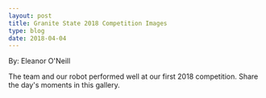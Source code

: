 ```yaml
---
layout: post
title: Granite State 2018 Competition Images
type: blog
date: 2018-04-04
---
```

By: Eleanor O'Neill

The team and our robot performed well at our first 2018 competition. Share the day's moments in this gallery.

<div class="slideshow">
  <img data-fancybox="2018GraniteState" src="{{site.baseurl}}/images/uploads/2018/Windham-Granite-State-2018/20180304_150229-700x0.jpg" alt="" />
  <img data-fancybox="2018GraniteState" src="{{site.baseurl}}/images/uploads/2018/Windham-Granite-State-2018/P1030492-700x0.jpg" alt="" />
  <img data-fancybox="2018GraniteState" src="{{site.baseurl}}/images/uploads/2018/Windham-Granite-State-2018/img_a14-700x0.jpg" alt="" />
  <img data-fancybox="2018GraniteState" src="{{site.baseurl}}/images/uploads/2018/Windham-Granite-State-2018/IMG_5354-700x0.jpg" alt="" />
  <img data-fancybox="2018GraniteState" src="{{site.baseurl}}/images/uploads/2018/Windham-Granite-State-2018/IMG_5353-700x0.jpg" alt="" />
  <img data-fancybox="2018GraniteState" src="{{site.baseurl}}/images/uploads/2018/Windham-Granite-State-2018/IMG_5352-700x0.jpg" alt="" />
  <img data-fancybox="2018GraniteState" src="{{site.baseurl}}/images/uploads/2018/Windham-Granite-State-2018/IMG_5355-e1522713042863-700x0.jpg" alt="" />
  <img data-fancybox="2018GraniteState" src="{{site.baseurl}}/images/uploads/2018/Windham-Granite-State-2018/P1030511-700x0.jpg" alt="" />
  <img data-fancybox="2018GraniteState" src="{{site.baseurl}}/images/uploads/2018/Windham-Granite-State-2018/P1030510-700x0.jpg" alt="" />
  <img data-fancybox="2018GraniteState" src="{{site.baseurl}}/images/uploads/2018/Windham-Granite-State-2018/P1030506-700x0.jpg" alt="" />
  <img data-fancybox="2018GraniteState" src="{{site.baseurl}}/images/uploads/2018/Windham-Granite-State-2018/P1030509-700x0.jpg" alt="" />
  <img data-fancybox="2018GraniteState" src="{{site.baseurl}}/images/uploads/2018/Windham-Granite-State-2018/P1030504-700x0.jpg" alt="" />
  <img data-fancybox="2018GraniteState" src="{{site.baseurl}}/images/uploads/2018/Windham-Granite-State-2018/P1030508-700x0.jpg" alt="" />
  <img data-fancybox="2018GraniteState" src="{{site.baseurl}}/images/uploads/2018/Windham-Granite-State-2018/P1030503-e1522713081415-700x0.jpg" alt="" />
  <img data-fancybox="2018GraniteState" src="{{site.baseurl}}/images/uploads/2018/Windham-Granite-State-2018/P1030505-700x0.jpg" alt="" />
  <img data-fancybox="2018GraniteState" src="{{site.baseurl}}/images/uploads/2018/Windham-Granite-State-2018/P1030507-700x0.jpg" alt="" />
  <img data-fancybox="2018GraniteState" src="{{site.baseurl}}/images/uploads/2018/Windham-Granite-State-2018/P1030502-e1522712978134-700x0.jpg" alt="" />
  <img data-fancybox="2018GraniteState" src="{{site.baseurl}}/images/uploads/2018/Windham-Granite-State-2018/P1030499-700x0.jpg" alt="" />
  <img data-fancybox="2018GraniteState" src="{{site.baseurl}}/images/uploads/2018/Windham-Granite-State-2018/P1030500-e1522713112571-700x0.jpg" alt="" />
  <img data-fancybox="2018GraniteState" src="{{site.baseurl}}/images/uploads/2018/Windham-Granite-State-2018/P1030495-700x0.jpg" alt="" />
  <img data-fancybox="2018GraniteState" src="{{site.baseurl}}/images/uploads/2018/Windham-Granite-State-2018/P1030498-700x0.jpg" alt="" />
  <img data-fancybox="2018GraniteState" src="{{site.baseurl}}/images/uploads/2018/Windham-Granite-State-2018/P1030490-700x0.jpg" alt="" />
  <img data-fancybox="2018GraniteState" src="{{site.baseurl}}/images/uploads/2018/Windham-Granite-State-2018/P1030493-700x0.jpg" alt="" />
  <img data-fancybox="2018GraniteState" src="{{site.baseurl}}/images/uploads/2018/Windham-Granite-State-2018/P1030497-700x0.jpg" alt="" />
  <img data-fancybox="2018GraniteState" src="{{site.baseurl}}/images/uploads/2018/Windham-Granite-State-2018/P1030496-700x0.jpg" alt="" />
  <img data-fancybox="2018GraniteState" src="{{site.baseurl}}/images/uploads/2018/Windham-Granite-State-2018/P1030491-700x0.jpg" alt="" />
  <img data-fancybox="2018GraniteState" src="{{site.baseurl}}/images/uploads/2018/Windham-Granite-State-2018/P1030494-700x0.jpg" alt="" />
  <img data-fancybox="2018GraniteState" src="{{site.baseurl}}/images/uploads/2018/Windham-Granite-State-2018/P1030489-700x0.jpg" alt="" />
  <img data-fancybox="2018GraniteState" src="{{site.baseurl}}/images/uploads/2018/Windham-Granite-State-2018/P1030482-700x0.jpg" alt="" />
  <img data-fancybox="2018GraniteState" src="{{site.baseurl}}/images/uploads/2018/Windham-Granite-State-2018/P1030488-700x0.jpg" alt="" />
  <img data-fancybox="2018GraniteState" src="{{site.baseurl}}/images/uploads/2018/Windham-Granite-State-2018/P1030485-700x0.jpg" alt="" />
  <img data-fancybox="2018GraniteState" src="{{site.baseurl}}/images/uploads/2018/Windham-Granite-State-2018/P1030487-700x0.jpg" alt="" />
  <img data-fancybox="2018GraniteState" src="{{site.baseurl}}/images/uploads/2018/Windham-Granite-State-2018/P1030480-700x0.jpg" alt="" />
  <img data-fancybox="2018GraniteState" src="{{site.baseurl}}/images/uploads/2018/Windham-Granite-State-2018/img_a56-700x0.jpg" alt="" />
  <img data-fancybox="2018GraniteState" src="{{site.baseurl}}/images/uploads/2018/Windham-Granite-State-2018/img_a60-700x0.jpg" alt="" />
  <img data-fancybox="2018GraniteState" src="{{site.baseurl}}/images/uploads/2018/Windham-Granite-State-2018/img_a55-700x0.jpg" alt="" />
  <img data-fancybox="2018GraniteState" src="{{site.baseurl}}/images/uploads/2018/Windham-Granite-State-2018/img_a53-700x0.jpg" alt="" />
  <img data-fancybox="2018GraniteState" src="{{site.baseurl}}/images/uploads/2018/Windham-Granite-State-2018/img_a52-700x0.jpg" alt="" />
  <img data-fancybox="2018GraniteState" src="{{site.baseurl}}/images/uploads/2018/Windham-Granite-State-2018/img_a51-700x0.jpg" alt="" />
  <img data-fancybox="2018GraniteState" src="{{site.baseurl}}/images/uploads/2018/Windham-Granite-State-2018/img_a46-700x0.jpg" alt="" />
  <img data-fancybox="2018GraniteState" src="{{site.baseurl}}/images/uploads/2018/Windham-Granite-State-2018/img_a50-700x0.jpg" alt="" />
  <img data-fancybox="2018GraniteState" src="{{site.baseurl}}/images/uploads/2018/Windham-Granite-State-2018/img_a48-700x0.jpg" alt="" />
  <img data-fancybox="2018GraniteState" src="{{site.baseurl}}/images/uploads/2018/Windham-Granite-State-2018/img_a47-700x0.jpg" alt="" />
  <img data-fancybox="2018GraniteState" src="{{site.baseurl}}/images/uploads/2018/Windham-Granite-State-2018/img_a45-700x0.jpg" alt="" />
  <img data-fancybox="2018GraniteState" src="{{site.baseurl}}/images/uploads/2018/Windham-Granite-State-2018/img_a41-700x0.jpg" alt="" />
  <img data-fancybox="2018GraniteState" src="{{site.baseurl}}/images/uploads/2018/Windham-Granite-State-2018/img_a40-700x0.jpg" alt="" />
  <img data-fancybox="2018GraniteState" src="{{site.baseurl}}/images/uploads/2018/Windham-Granite-State-2018/img_a39-700x0.jpg" alt="" />
  <img data-fancybox="2018GraniteState" src="{{site.baseurl}}/images/uploads/2018/Windham-Granite-State-2018/img_a38-700x0.jpg" alt="" />
  <img data-fancybox="2018GraniteState" src="{{site.baseurl}}/images/uploads/2018/Windham-Granite-State-2018/img_a30-700x0.jpg" alt="" />
  <img data-fancybox="2018GraniteState" src="{{site.baseurl}}/images/uploads/2018/Windham-Granite-State-2018/img_a34-700x0.jpg" alt="" />
  <img data-fancybox="2018GraniteState" src="{{site.baseurl}}/images/uploads/2018/Windham-Granite-State-2018/img_a36-700x0.jpg" alt="" />
  <img data-fancybox="2018GraniteState" src="{{site.baseurl}}/images/uploads/2018/Windham-Granite-State-2018/img_a33-700x0.jpg" alt="" />
  <img data-fancybox="2018GraniteState" src="{{site.baseurl}}/images/uploads/2018/Windham-Granite-State-2018/img_a35-700x0.jpg" alt="" />
  <img data-fancybox="2018GraniteState" src="{{site.baseurl}}/images/uploads/2018/Windham-Granite-State-2018/img_a37-700x0.jpg" alt="" />
  <img data-fancybox="2018GraniteState" src="{{site.baseurl}}/images/uploads/2018/Windham-Granite-State-2018/img_a32-700x0.jpg" alt="" />
  <img data-fancybox="2018GraniteState" src="{{site.baseurl}}/images/uploads/2018/Windham-Granite-State-2018/img_a31-700x0.jpg" alt="" />
  <img data-fancybox="2018GraniteState" src="{{site.baseurl}}/images/uploads/2018/Windham-Granite-State-2018/img_a29-700x0.jpg" alt="" />
  <img data-fancybox="2018GraniteState" src="{{site.baseurl}}/images/uploads/2018/Windham-Granite-State-2018/img_a27-700x0.jpg" alt="" />
  <img data-fancybox="2018GraniteState" src="{{site.baseurl}}/images/uploads/2018/Windham-Granite-State-2018/img_a26-700x0.jpg" alt="" />
  <img data-fancybox="2018GraniteState" src="{{site.baseurl}}/images/uploads/2018/Windham-Granite-State-2018/img_a20-700x0.jpg" alt="" />
  <img data-fancybox="2018GraniteState" src="{{site.baseurl}}/images/uploads/2018/Windham-Granite-State-2018/img_a19-700x0.jpg" alt="" />
  <img data-fancybox="2018GraniteState" src="{{site.baseurl}}/images/uploads/2018/Windham-Granite-State-2018/img_a25-700x0.jpg" alt="" />
  <img data-fancybox="2018GraniteState" src="{{site.baseurl}}/images/uploads/2018/Windham-Granite-State-2018/img_a15-700x0.jpg" alt="" />
  <img data-fancybox="2018GraniteState" src="{{site.baseurl}}/images/uploads/2018/Windham-Granite-State-2018/img_a16-700x0.jpg" alt="" />
  <img data-fancybox="2018GraniteState" src="{{site.baseurl}}/images/uploads/2018/Windham-Granite-State-2018/img_a22-700x0.jpg" alt="" />
  <img data-fancybox="2018GraniteState" src="{{site.baseurl}}/images/uploads/2018/Windham-Granite-State-2018/img_a21-700x0.jpg" alt="" />
  <img data-fancybox="2018GraniteState" src="{{site.baseurl}}/images/uploads/2018/Windham-Granite-State-2018/img_a12-700x0.jpg" alt="" />
  <img data-fancybox="2018GraniteState" src="{{site.baseurl}}/images/uploads/2018/Windham-Granite-State-2018/img_a13-700x0.jpg" alt="" />
  <img data-fancybox="2018GraniteState" src="{{site.baseurl}}/images/uploads/2018/Windham-Granite-State-2018/img_a10-700x0.jpg" alt="" />
  <img data-fancybox="2018GraniteState" src="{{site.baseurl}}/images/uploads/2018/Windham-Granite-State-2018/img_a11-700x0.jpg" alt="" />
  <img data-fancybox="2018GraniteState" src="{{site.baseurl}}/images/uploads/2018/Windham-Granite-State-2018/img_a6-700x0.jpg" alt="" />
  <img data-fancybox="2018GraniteState" src="{{site.baseurl}}/images/uploads/2018/Windham-Granite-State-2018/img_a7-700x0.jpg" alt="" />
  <img data-fancybox="2018GraniteState" src="{{site.baseurl}}/images/uploads/2018/Windham-Granite-State-2018/img_a8-700x0.jpg" alt="" />
  <img data-fancybox="2018GraniteState" src="{{site.baseurl}}/images/uploads/2018/Windham-Granite-State-2018/img_a3-700x0.jpg" alt="" />
  <img data-fancybox="2018GraniteState" src="{{site.baseurl}}/images/uploads/2018/Windham-Granite-State-2018/IMG_5389-e1522713205588-700x0.jpg" alt="" />
  <img data-fancybox="2018GraniteState" src="{{site.baseurl}}/images/uploads/2018/Windham-Granite-State-2018/img_a1-700x0.jpg" alt="" />
  <img data-fancybox="2018GraniteState" src="{{site.baseurl}}/images/uploads/2018/Windham-Granite-State-2018/IMG_5387-700x0.jpg" alt="" />
  <img data-fancybox="2018GraniteState" src="{{site.baseurl}}/images/uploads/2018/Windham-Granite-State-2018/IMG_5388-e1522713243981-700x0.jpg" alt="" />
  <img data-fancybox="2018GraniteState" src="{{site.baseurl}}/images/uploads/2018/Windham-Granite-State-2018/IMG_5384-700x0.jpg" alt="" />
  <img data-fancybox="2018GraniteState" src="{{site.baseurl}}/images/uploads/2018/Windham-Granite-State-2018/IMG_5385-700x0.jpg" alt="" />
  <img data-fancybox="2018GraniteState" src="{{site.baseurl}}/images/uploads/2018/Windham-Granite-State-2018/IMG_5379-700x0.jpg" alt="" />
  <img data-fancybox="2018GraniteState" src="{{site.baseurl}}/images/uploads/2018/Windham-Granite-State-2018/IMG_5375-e1522713313600-700x0.jpg" alt="" />
  <img data-fancybox="2018GraniteState" src="{{site.baseurl}}/images/uploads/2018/Windham-Granite-State-2018/IMG_5382-700x0.jpg" alt="" />
  <img data-fancybox="2018GraniteState" src="{{site.baseurl}}/images/uploads/2018/Windham-Granite-State-2018/IMG_5376-e1522713376604-700x0.jpg" alt="" />
  <img data-fancybox="2018GraniteState" src="{{site.baseurl}}/images/uploads/2018/Windham-Granite-State-2018/IMG_5372-e1522713497137-700x0.jpg" alt="" />
  <img data-fancybox="2018GraniteState" src="{{site.baseurl}}/images/uploads/2018/Windham-Granite-State-2018/IMG_5377-e1522713523105-700x0.jpg" alt="" />
  <img data-fancybox="2018GraniteState" src="{{site.baseurl}}/images/uploads/2018/Windham-Granite-State-2018/IMG_5371-e1522713554364-700x0.jpg" alt="" />
  <img data-fancybox="2018GraniteState" src="{{site.baseurl}}/images/uploads/2018/Windham-Granite-State-2018/IMG_5374-700x0.jpg" alt="" />
  <img data-fancybox="2018GraniteState" src="{{site.baseurl}}/images/uploads/2018/Windham-Granite-State-2018/IMG_5368-700x0.jpg" alt="" />
  <img data-fancybox="2018GraniteState" src="{{site.baseurl}}/images/uploads/2018/Windham-Granite-State-2018/IMG_5362-700x0.jpg" alt="" />
  <img data-fancybox="2018GraniteState" src="{{site.baseurl}}/images/uploads/2018/Windham-Granite-State-2018/IMG_5369-e1522714258832-700x0.jpg" alt="" />
  <img data-fancybox="2018GraniteState" src="{{site.baseurl}}/images/uploads/2018/Windham-Granite-State-2018/IMG_5364-e1522713672888-700x0.jpg" alt="" />
  <img data-fancybox="2018GraniteState" src="{{site.baseurl}}/images/uploads/2018/Windham-Granite-State-2018/IMG_5367-700x0.jpg" alt="" />
  <img data-fancybox="2018GraniteState" src="{{site.baseurl}}/images/uploads/2018/Windham-Granite-State-2018/IMG_5363-e1522713729551-700x0.jpg" alt="" />
  <img data-fancybox="2018GraniteState" src="{{site.baseurl}}/images/uploads/2018/Windham-Granite-State-2018/IMG_5357-e1522713792266-700x0.jpg" alt="" />
  <img data-fancybox="2018GraniteState" src="{{site.baseurl}}/images/uploads/2018/Windham-Granite-State-2018/IMG_5356-700x0.jpg" alt="" />
  <img data-fancybox="2018GraniteState" src="{{site.baseurl}}/images/uploads/2018/Windham-Granite-State-2018/IMG_5380-e1522713459738-700x0.jpg" alt="" />
</div>